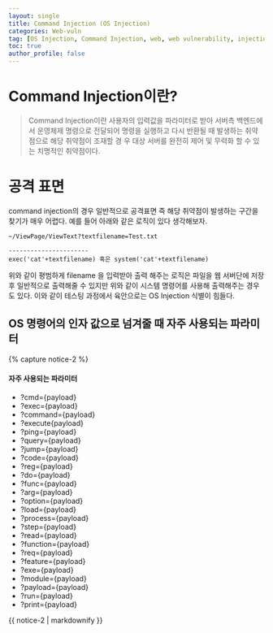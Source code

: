 ```yaml
---
layout: single
title: Command Injection (OS Injection)
categories: Web-vuln
tag: [OS Injection, Command Injection, web, web vulnerability, injection]
toc: true
author_profile: false
---
```

# Command Injection이란?

> Command Injection이란 사용자의 입력값을 파라미터로 받아 서버측 백엔드에서 운영체제 명령으로 전달되어 명령을 실행하고 다시 반환될 때 발생하는 취약점으로 해당 취약점이 조재할 경 우 대상 서버를 완전히 제어 및 무력화 할 수 있는 치명적인 취약점이다.

# 공격 표면 

command injection의 경우 일반적으로 공격표면 즉 해당 취약점이 발생하는 구간을 찾기가 매우 어렵다.  예를 들어 아래와 같은 로직이 있다 생각해보자.

```
~/ViewPage/ViewText?textfilename=Test.txt

----------------------
exec('cat'+textfilename) 혹은 system('cat'+textfilename)
```

위와 같이 평범하게 filename 을 입력받아 출력 해주는 로직은 파일을 웹 서버단에 저장 후 일반적으로 출력해줄 수 있지만 위와 같이 시스템 명령어를 사용해 출력해주는 경우도 있다. 이와 같이 테스팅 과정에서 육안으로는 OS Injection 식별이 힘들다.

## OS 명령어의 인자 값으로 넘겨줄 때 자주 사용되는 파라미터

{% capture notice-2 %}  <!--notice-2 라는 변수에 다음 텍스트 문단을 문자열로 저장한다.-->  
#### 자주 사용되는 파라미터

* ?cmd={payload}
* ?exec={payload}
* ?command={payload}
* ?execute{payload}
* ?ping={payload}
* ?query={payload}
* ?jump={payload}
* ?code={payload}
* ?reg={payload}
* ?do={payload}
* ?func={payload}
* ?arg={payload}
* ?option={payload}
* ?load={payload}
* ?process={payload}
* ?step={payload}
* ?read={payload}
* ?function={payload}
* ?req={payload}
* ?feature={payload}
* ?exe={payload}
* ?module={payload}
* ?payload={payload}
* ?run={payload}
* ?print={payload}  <!--캡처 끝! 여기까지의 텍스트를 변수에 저장-->

<div class="notice">
  {{ notice-2 | markdownify }} <!--div 태그 사이에 notice-2 객체를 출력하되 markdownify 한다. 즉 마크다운 화-->
</div>